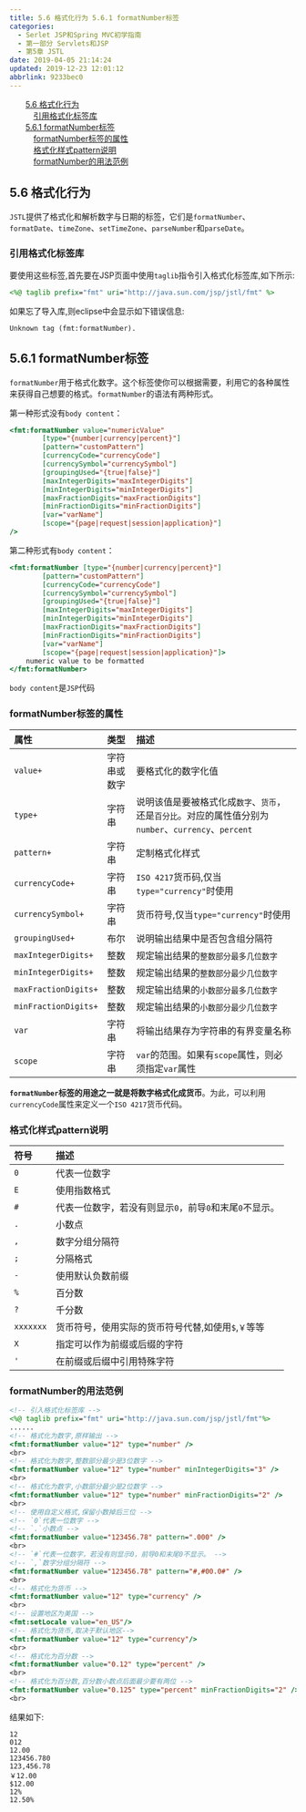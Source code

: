 ```yaml
---
title: 5.6 格式化行为 5.6.1 formatNumber标签
categories: 
  - Serlet JSP和Spring MVC初学指南
  - 第一部分 Servlets和JSP
  - 第5章 JSTL
date: 2019-04-05 21:14:24
updated: 2019-12-23 12:01:12
abbrlink: 9233bec0
---
```

<div id='my_toc'><a href="/JavaReadingNotes/9233bec0/#5-6-格式化行为" class="header_2">5.6 格式化行为</a>&nbsp;<br><a href="/JavaReadingNotes/9233bec0/#引用格式化标签库" class="header_3">引用格式化标签库</a>&nbsp;<br><a href="/JavaReadingNotes/9233bec0/#5-6-1-formatNumber标签" class="header_2">5.6.1 formatNumber标签</a>&nbsp;<br><a href="/JavaReadingNotes/9233bec0/#formatNumber标签的属性" class="header_3">formatNumber标签的属性</a>&nbsp;<br><a href="/JavaReadingNotes/9233bec0/#格式化样式pattern说明" class="header_3">格式化样式pattern说明</a>&nbsp;<br><a href="/JavaReadingNotes/9233bec0/#formatNumber的用法范例" class="header_3">formatNumber的用法范例</a>&nbsp;<br></div>
<style>.header_1{margin-left: 1em;}.header_2{margin-left: 2em;}.header_3{margin-left: 3em;}.header_4{margin-left: 4em;}.header_5{margin-left: 5em;}.header_6{margin-left: 6em;}</style>
<!--more-->
<script>if (navigator.platform.search('arm')==-1){document.getElementById('my_toc').style.display = 'none';}var e,p = document.getElementsByTagName('p');while (p.length>0) {e = p[0];e.parentElement.removeChild(e);}</script>

<!--end-->
## 5.6 格式化行为 ##
`JSTL`提供了格式化和解析数字与日期的标签，它们是`formatNumber`、`formatDate`、`timeZone`、`setTimeZone`、`parseNumber`和`parseDate`。
### 引用格式化标签库 ###
要使用这些标签,首先要在JSP页面中使用`taglib`指令引入格式化标签库,如下所示:
```jsp
<%@ taglib prefix="fmt" uri="http://java.sun.com/jsp/jstl/fmt" %>
```
如果忘了导入库,则eclipse中会显示如下错误信息:
```
Unknown tag (fmt:formatNumber).
```
## 5.6.1 formatNumber标签 ##
`formatNumber`用于格式化数字。这个标签使你可以根据需要，利用它的各种属性来获得自己想要的格式。`formatNumber`的语法有两种形式。

第一种形式没有`body content`：
```jsp
<fmt:formatNumber value="numericValue"
        [type="{number|currency|percent}"]
        [pattern="customPattern"]
        [currencyCode="currencyCode"]
        [currencySymbol="currencySymbol"]
        [groupingUsed="{true|false}"]
        [maxIntegerDigits="maxIntegerDigits"]
        [minIntegerDigits="minIntegerDigits"]
        [maxFractionDigits="maxFractionDigits"]
        [minFractionDigits="minFractionDigits"]
        [var="varName"]
        [scope="{page|request|session|application}"]
/>
```
第二种形式有`body content`：
```jsp
<fmt:formatNumber [type="{number|currency|percent}"]
        [pattern="customPattern"]
        [currencyCode="currencyCode"]
        [currencySymbol="currencySymbol"]
        [groupingUsed="{true|false}"]
        [maxIntegerDigits="maxIntegerDigits"]
        [minIntegerDigits="minIntegerDigits"]
        [maxFractionDigits="maxFractionDigits"]
        [minFractionDigits="minFractionDigits"]
        [var="varName"]
        [scope="{page|request|session|application}"]>
    numeric value to be formatted
</fmt:formatNumber>
```
`body content`是`JSP`代码

### formatNumber标签的属性 ###

|属性|类型|描述|
|:---|:---|:---|
|`value+`|字符串或数字|要格式化的数字化值|
|`type+`|字符串|说明该值是要被格式化成`数字`、`货币`，还是`百分比`。对应的属性值分别为`number`、`currency`、`percent`|
|`pattern+`|字符串|定制格式化样式|
|`currencyCode+`|字符串|`ISO 4217`货币码,仅当`type="currency"`时使用|
|`currencySymbol+`|字符串|货币符号,仅当`type="currency"`时使用|
|`groupingUsed+`|布尔|说明输出结果中是否包含组分隔符|
|`maxIntegerDigits+`|整数|规定输出结果的`整数部分最多几位数字`|
|`minIntegerDigits+`|整数|规定输出结果的`整数部分最少几位数字`|
|`maxFractionDigits+`|整数|规定输出结果的`小数部分最多几位数字`|
|`minFractionDigits+`|整数|规定输出结果的`小数部分最少几位数字`|
|`var`|字符串|将输出结果存为字符串的有界变量名称|
|`scope`|字符串|`var`的范围。如果有`scope`属性，则必须指定`var`属性|

**`formatNumber`标签的用途之一就是将数字格式化成货币**。为此，可以利用`currencyCode`属性来定义一个`ISO 4217`货币代码。

### 格式化样式pattern说明 ###

|符号|描述|
|:---|:---|
|`0`|代表一位数字|
|`E`|使用指数格式|
|`#`|代表一位数字，若没有则显示`0`，前导`0`和末尾`0`不显示。|
|`.`|小数点|
|`,`|数字分组分隔符|
|`;`|分隔格式|
|`-`|使用默认负数前缀|
|`%`|百分数|
|`?`|千分数|
|`xxxxxxx`|货币符号，使用实际的货币符号代替,如使用`$`,`￥`等等|
|`X`|指定可以作为前缀或后缀的字符|
|`'`|在前缀或后缀中引用特殊字符|

### formatNumber的用法范例 ###

```jsp
<!-- 引入格式化标签库 -->
<%@ taglib prefix="fmt" uri="http://java.sun.com/jsp/jstl/fmt"%>
......
<!-- 格式化为数字,原样输出 -->
<fmt:formatNumber value="12" type="number" />
<br>
<!-- 格式化为数字,整数部分最少是3位数字 -->
<fmt:formatNumber value="12" type="number" minIntegerDigits="3" />
<br>
<!-- 格式化为数字,小数部分最少是2位数字 -->
<fmt:formatNumber value="12" type="number" minFractionDigits="2" />
<br>
<!-- 使用自定义格式,保留小数掉后三位 -->
<!-- `0`代表一位数字 -->
<!-- `.`小数点 -->
<fmt:formatNumber value="123456.78" pattern=".000" />
<br>
<!-- `#`代表一位数字，若没有则显示0，前导0和末尾0不显示。 -->
<!-- `,`数字分组分隔符 -->
<fmt:formatNumber value="123456.78" pattern="#,#00.0#" />
<br>
<!-- 格式化为货币 -->
<fmt:formatNumber value="12" type="currency" />
<br>
<!-- 设置地区为美国 -->
<fmt:setLocale value="en_US"/>
<!-- 格式化为货币,取决于默认地区-->
<fmt:formatNumber value="12" type="currency"/>
<br>
<!-- 格式化为百分数 -->
<fmt:formatNumber value="0.12" type="percent" />
<br>
<!-- 格式化为百分数,百分数小数点后面最少要有两位 -->
<fmt:formatNumber value="0.125" type="percent" minFractionDigits="2" />
<br>
```
结果如下:
```
12
012
12.00
123456.780
123,456.78
￥12.00
$12.00
12%
12.50% 
```

